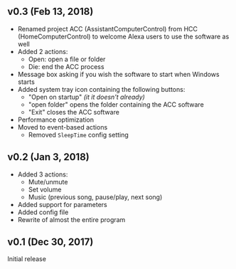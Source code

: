 ## v0.3 (Feb 13, 2018)
* Renamed project ACC (AssistantComputerControl) from HCC (HomeComputerControl) to welcome Alexa users to use the software as well
* Added 2 actions:
  * Open: open a file or folder
  * Die: end the ACC process
* Message box asking if you wish the software to start when Windows starts
* Added system tray icon containing the following buttons:
  * "Open on startup" _(it it doesn't already)_
  * "open folder" opens the folder containing the ACC software
  * "Exit" closes the ACC software
* Performance optimization
* Moved to event-based actions
  * Removed `SleepTime` config setting

## v0.2 (Jan 3, 2018)
* Added 3 actions:
  * Mute/unmute
  * Set volume
  * Music (previous song, pause/play, next song)
* Added support for parameters
* Added config file
* Rewrite of almost the entire program

## v0.1 (Dec 30, 2017)
Initial release
